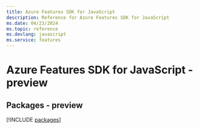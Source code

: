 ```yaml
---
title: Azure Features SDK for JavaScript
description: Reference for Azure Features SDK for JavaScript
ms.date: 04/23/2024
ms.topic: reference
ms.devlang: javascript
ms.service: features
---
```

# Azure Features SDK for JavaScript - preview
## Packages - preview
[!INCLUDE [packages](features-index.md)]